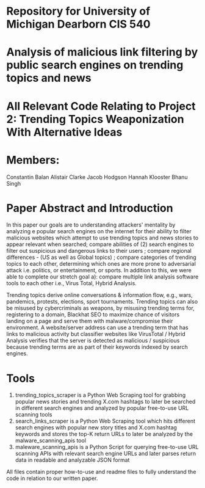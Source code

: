 # Repository for University of Michigan Dearborn CIS 540 
# Analysis of malicious link filtering by public search engines on trending topics and news
# All Relevant Code Relating to Project 2: Trending Topics Weaponization With Alternative Ideas

# Members:
Constantin Balan
Alistair Clarke
Jacob Hodgson
Hannah Klooster
Bhanu Singh

# Paper Abstract and Introduction
In this paper our goals are to understanding attackers' mentality by  analyzing e popular search engines on the internet for their ability to filter malicious websites which attempt to use trending topics and news stories to appear relevant when searched; compare abilities of (2) search engines to filter out suspicious and dangerous links to their users ; compare regional differences - (US as well as Global topics) ; compare categories of trending topics to each other, determining which ones are more prone to adversarial attack i.e. politics, or entertainment, or sports. In addition to this, we were able to complete our stretch goal a): compare multiple link analysis software tools to each other i.e., Virus Total, Hybrid Analysis. 

Trending topics derive online conversations & information flow, e.g., wars, pandemics, protests, elections, sport tournaments. Trending topics can also be misused by cybercriminals as weapons, by misusing trending terms for, registering to a domain, Blackhat SEO to maximize chance of visitors landing on a page and serve them with malware/compromise their environment. A website/server address can use a trending term that has links to malicious activity but classifier websites like VirusTotal / Hybrid Analysis verifies that the server is detected as malicious / suspicious because trending terms are as part of their keywords indexed by search engines.

# Tools

1. trending_topics_scraper is a Python Web Scraping tool for grabbing popular news stories and trending X.com hashtags to later be searched in different search engines and analyzed by popular free-to-use URL scanning tools
2. search_links_scraper is a Python Web Scraping tool which hits different search engines with popular new story titles and X.com hashtag keywords and stores the top-K return URLs to later be analyzed by the malware_scanning_apis tool
3. maleware_scanning_apis is a Python Script for querying free-to-use URL scanning APIs with relevant search engine URLs and later parses return data in readable and analyzable JSON format

All files contain proper how-to-use and readme files to fully understand the code in relation to our written paper.
